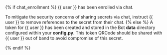 {% if chat_enrollment %}
{{ user }} has been enrolled via chat.

To mitigate the security concerns of sharing secrets via chat, instruct {{ user }} to remove references to the secret from their chat.
{% else %}
A token for {{ user }} has been created and stored in the Bot **data** directory configured within your **config.py**. This token QRCode should be shared with {{ user }} out of band to avoid compromise of this secret.

{% endif %}